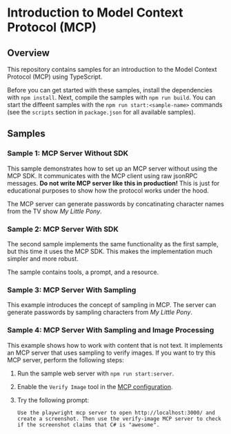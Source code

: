 # Introduction to Model Context Protocol (MCP)

## Overview

This repository contains samples for an introduction to the Model Context Protocol (MCP) using TypeScript.

Before you can get started with these samples, install the dependencies with `npm install`. Next, compile the samples with `npm run build`. You can start the diffeent samples with the `npm run start:<sample-name>` commands (see the `scripts` section in `package.json` for all available samples).

## Samples

### Sample 1: MCP Server Without SDK

This sample demonstrates how to set up an MCP server without using the MCP SDK. It communicates with the MCP client using raw jsonRPC messages. **Do not write MCP server like this in production!** This is just for educational purposes to show how the protocol works under the hood.

The MCP server can generate passwords by concatinating character names from the TV show _My Little Pony_.

### Sample 2: MCP Server With SDK

The second sample implements the same functionality as the first sample, but this time it uses the MCP SDK. This makes the implementation much simpler and more robust.

The sample contains tools, a prompt, and a resource.

### Sample 3: MCP Server With Sampling

This example introduces the concept of sampling in MCP. The server can generate passwords by sampling characters from _My Little Pony_.

### Sample 4: MCP Server With Sampling and Image Processing

This example shows how to work with content that is not text. It implements an MCP server that uses sampling to verify images. If you want to try this MCP server, perform the following steps:

1. Run the sample web server with `npm run start:server`.
2. Enable the `Verify Image` tool in the [MCP configuration](./.vscode/mcp.json).
3. Try the following prompt:

   ```
   Use the playwright mcp server to open http://localhost:3000/ and create a screenshot. Then use the verify-image MCP server to check if the screenshot claims that C# is "awesome".
   ```
